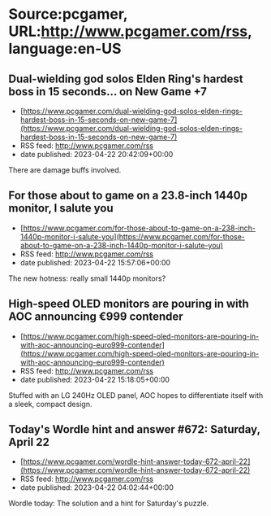 # Source:pcgamer, URL:http://www.pcgamer.com/rss, language:en-US

## Dual-wielding god solos Elden Ring's hardest boss in 15 seconds... on New Game +7
 - [https://www.pcgamer.com/dual-wielding-god-solos-elden-rings-hardest-boss-in-15-seconds-on-new-game-7](https://www.pcgamer.com/dual-wielding-god-solos-elden-rings-hardest-boss-in-15-seconds-on-new-game-7)
 - RSS feed: http://www.pcgamer.com/rss
 - date published: 2023-04-22 20:42:09+00:00

There are damage buffs involved.

## For those about to game on a 23.8-inch 1440p monitor, I salute you
 - [https://www.pcgamer.com/for-those-about-to-game-on-a-238-inch-1440p-monitor-i-salute-you](https://www.pcgamer.com/for-those-about-to-game-on-a-238-inch-1440p-monitor-i-salute-you)
 - RSS feed: http://www.pcgamer.com/rss
 - date published: 2023-04-22 15:57:06+00:00

The new hotness: really small 1440p monitors?

## High-speed OLED monitors are pouring in with AOC announcing €999 contender
 - [https://www.pcgamer.com/high-speed-oled-monitors-are-pouring-in-with-aoc-announcing-euro999-contender](https://www.pcgamer.com/high-speed-oled-monitors-are-pouring-in-with-aoc-announcing-euro999-contender)
 - RSS feed: http://www.pcgamer.com/rss
 - date published: 2023-04-22 15:18:05+00:00

Stuffed with an LG 240Hz OLED panel, AOC hopes to differentiate itself with a sleek, compact design.

## Today's Wordle hint and answer #672: Saturday, April 22
 - [https://www.pcgamer.com/wordle-hint-answer-today-672-april-22](https://www.pcgamer.com/wordle-hint-answer-today-672-april-22)
 - RSS feed: http://www.pcgamer.com/rss
 - date published: 2023-04-22 04:02:44+00:00

Wordle today: The solution and a hint for Saturday's puzzle.

